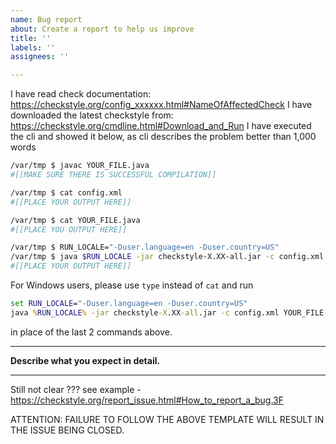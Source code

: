 ```yaml
---
name: Bug report
about: Create a report to help us improve
title: ''
labels: ''
assignees: ''

---
```


I have read check documentation: https://checkstyle.org/config_xxxxxx.html#NameOfAffectedCheck
I have downloaded the latest checkstyle from: https://checkstyle.org/cmdline.html#Download_and_Run
I have executed the cli and showed it below, as cli describes the problem better than 1,000 words

```bash
/var/tmp $ javac YOUR_FILE.java
#[[MAKE SURE THERE IS SUCCESSFUL COMPILATION]]

/var/tmp $ cat config.xml
#[[PLACE YOUR OUTPUT HERE]]

/var/tmp $ cat YOUR_FILE.java
#[[PLACE YOU OUTPUT HERE]]

/var/tmp $ RUN_LOCALE="-Duser.language=en -Duser.country=US"
/var/tmp $ java $RUN_LOCALE -jar checkstyle-X.XX-all.jar -c config.xml YOUR_FILE.java
#[[PLACE YOUR OUTPUT HERE]]
```

For Windows users, please use `type` instead of `cat` and run

```cmd
set RUN_LOCALE="-Duser.language=en -Duser.country=US"
java %RUN_LOCALE% -jar checkstyle-X.XX-all.jar -c config.xml YOUR_FILE.java
```

in place of the last 2 commands above.

---

**Describe what you expect in detail.**

---

Still not clear ???
see example - https://checkstyle.org/report_issue.html#How_to_report_a_bug.3F

ATTENTION: FAILURE TO FOLLOW THE ABOVE TEMPLATE WILL RESULT IN THE ISSUE BEING CLOSED.

